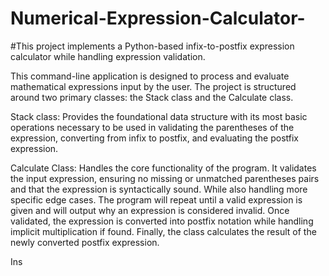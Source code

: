 # Numerical-Expression-Calculator-

#This project implements a Python-based infix-to-postfix expression calculator while handling expression validation.

This command-line application is designed to process and evaluate mathematical expressions input by the user. The project is structured around two primary classes: the Stack class and the Calculate class. 

Stack class: Provides the foundational data structure with its most basic operations necessary to be used in validating the parentheses of the expression, converting from infix to postfix, and evaluating the postfix expression. 

Calculate Class: Handles the core functionality of the program. It validates the input expression, ensuring no missing or unmatched parentheses pairs and that the expression is syntactically sound. While also handling more specific edge cases. The program will repeat until a valid expression is given and will output why an expression is considered invalid. Once validated, the expression is converted into postfix notation while handling implicit multiplication if found. Finally, the class calculates the result of the newly converted postfix expression.

Ins
